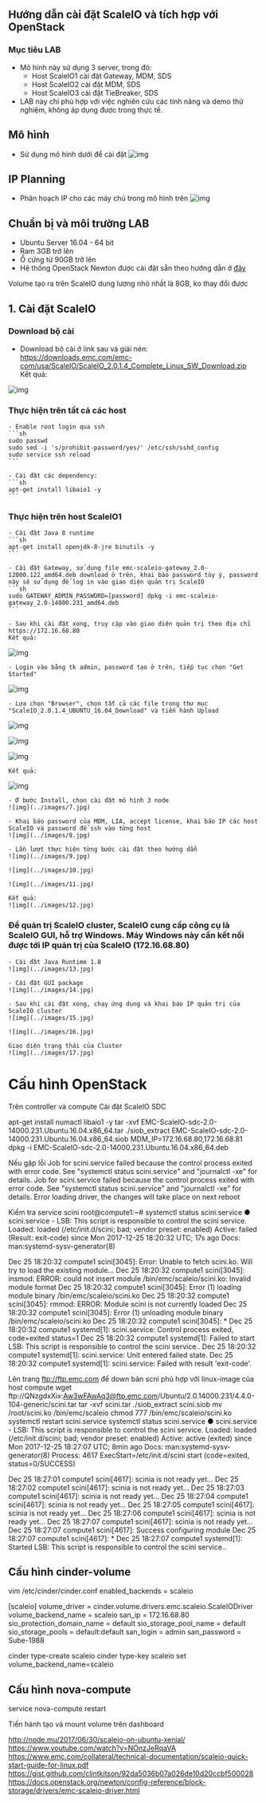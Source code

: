 ## Hướng dẫn cài đặt ScaleIO và tích hợp với OpenStack

### Mục tiêu LAB
- Mô hình này sử dụng 3 server, trong đó:
  - Host ScaleIO1 cài đặt Gateway, MDM, SDS
  - Host ScaleIO2 cài đặt MDM, SDS
  - Host ScaleIO3 cài đặt TieBreaker, SDS
- LAB này chỉ phù hợp với việc nghiên cứu các tính năng và demo thử nghiệm, không áp dụng được trong thực tế.

## Mô hình 
- Sử dụng mô hình dưới để cài đặt
![img](../images/openstack-scaleio-network-layout.jpg)

## IP Planning
- Phân hoạch IP cho các máy chủ trong mô hình trên
![img](../images/openstack-scaleio-ip-planning.jpg)

## Chuẩn bị và môi trường LAB
  - Ubuntu Server 16.04 - 64 bit
  - Ram 3GB trở lên
  - Ổ cứng từ 90GB trở lên
  - Hệ thống OpenStack Newton được cài đặt sẵn theo hướng dẫn ở [đây](https://github.com/congto/OpenStack-Newton-Scripts)

Volume tạo ra trên ScaleIO dung lượng nhỏ nhất là 8GB, ko thay đổi được
	
## 1. Cài đặt ScaleIO

### Download bộ cài
  - Download bộ cài ở link sau và giải nén: 
	https://downloads.emc.com/emc-com/usa/ScaleIO/ScaleIO_2.0.1.4_Complete_Linux_SW_Download.zip
	Kết quả:

![img](../images/25.jpg)


### Thực hiện trên tất cả các host
	- Enable root login qua ssh
	```sh
	sudo passwd
	sudo sed -i 's/prohibit-password/yes/' /etc/ssh/sshd_config
	sudo service ssh reload
	```

	- Cài đặt các dependency:
	```sh
	apt-get install libaio1 -y
	```

### Thực hiện trên host ScaleIO1
	- Cài đặt Java 8 runtime
	```sh
	apt-get install openjdk-8-jre binutils -y
	```

	- Cài đặt Gateway, sử dụng file emc-scaleio-gateway_2.0-12000.122_amd64.deb download ở trên, khai báo password tùy ý, password này sẽ sử dụng để log in vào giao diện quản trị ScaleIO
	```sh
	sudo GATEWAY_ADMIN_PASSWORD=[password] dpkg -i emc-scaleio-gateway_2.0-14000.231_amd64.deb
	```

	- Sau khi cài đặt xong, truy cập vào giao diện quản trị theo địa chỉ
	https://172.16.68.80
	Kết quả:

![img](../images/1.jpg)

	- Login vào bằng tk admin, password tạo ở trên, tiếp tục chọn "Get Started"

![img](../images/2.jpg)

	- Lựa chọn "Browser", chọn tất cả các file trong thư mục "ScaleIO_2.0.1.4_UBUNTU_16.04_Download" và tiến hành Upload
![img](../images/3.jpg)

![img](../images/4.jpg)

![img](../images/5.jpg)

	Kết quả:
![img](../images/6.jpg)

	- Ở bước Install, chọn cài đặt mô hình 3 node
	![img](../images/7.jpg)

	- Khai báo password của MDM, LIA, accept license, khai báo IP các host ScaleIO và password để ssh vào từng host
	![img](../images/8.jpg)

	- Lần lượt thực hiện từng bước cài đặt theo hướng dẫn
	![img](../images/9.jpg)

	![img](../images/10.jpg)

	![img](../images/11.jpg)

	Kết quả:
	![img](../images/12.jpg)

### Để quản trị ScaleIO cluster, ScaleIO cung cấp công cụ là ScaleIO GUI, hỗ trợ Windows. Máy Windows này cần kết nối được tới IP quản trị của ScaleIO (172.16.68.80)
	- Cài đặt Java Runtime 1.8
	![img](../images/13.jpg)

	- Cài đặt GUI package
	![img](../images/14.jpg)

	- Sau khi cài đặt xong, chạy ứng dụng và khai báo IP quản trị của ScaleIO cluster
	![img](../images/15.jpg)

	![img](../images/16.jpg)

	Giao diện trạng thái của Cluster
	![img](../images/17.jpg)

# Cấu hình OpenStack
Trên controller và compute
Cài đặt ScaleIO SDC

apt-get install numactl libaio1 -y
tar -xvf EMC-ScaleIO-sdc-2.0-14000.231.Ubuntu.16.04.x86_64.tar
./siob_extract EMC-ScaleIO-sdc-2.0-14000.231.Ubuntu.16.04.x86_64.siob
MDM_IP=172.16.68.80,172.16.68.81 dpkg -i EMC-ScaleIO-sdc-2.0-14000.231.Ubuntu.16.04.x86_64.deb

Nếu gặp lỗi 
Job for scini.service failed because the control process exited with error code. See "systemctl status scini.service" and "journalctl -xe" for details.
Job for scini.service failed because the control process exited with error code. See "systemctl status scini.service" and "journalctl -xe" for details.
Error loading driver, the changes will take place on next reboot

Kiểm tra service scini
root@compute1:~# systemctl status scini.service
● scini.service - LSB: This script is responsible to control the scini service.
   Loaded: loaded (/etc/init.d/scini; bad; vendor preset: enabled)
   Active: failed (Result: exit-code) since Mon 2017-12-25 18:20:32 UTC; 17s ago
     Docs: man:systemd-sysv-generator(8)

Dec 25 18:20:32 compute1 scini[3045]: Error: Unable to fetch scini.ko. Will try to load the existing module...
Dec 25 18:20:32 compute1 scini[3045]: insmod: ERROR: could not insert module /bin/emc/scaleio/scini.ko: Invalid module format
Dec 25 18:20:32 compute1 scini[3045]: Error (1) loading module binary /bin/emc/scaleio/scini.ko
Dec 25 18:20:32 compute1 scini[3045]: rmmod: ERROR: Module scini is not currently loaded
Dec 25 18:20:32 compute1 scini[3045]: Error (1) unloading module binary /bin/emc/scaleio/scini.ko
Dec 25 18:20:32 compute1 scini[3045]:  *
Dec 25 18:20:32 compute1 systemd[1]: scini.service: Control process exited, code=exited status=1
Dec 25 18:20:32 compute1 systemd[1]: Failed to start LSB: This script is responsible to control the scini service..
Dec 25 18:20:32 compute1 systemd[1]: scini.service: Unit entered failed state.
Dec 25 18:20:32 compute1 systemd[1]: scini.service: Failed with result 'exit-code'.


Lên trang ftp://ftp.emc.com để down bản scni phù hợp với linux-image của host compute
wget ftp://QNzgdxXix:Aw3wFAwAq3@ftp.emc.com/Ubuntu/2.0.14000.231/4.4.0-104-generic/scini.tar
tar -xvf scini.tar
./siob_extract scini.siob
mv /root/scini.ko /bin/emc/scaleio
chmod 777 /bin/emc/scaleio/scini.ko
systemctl restart scini.service
systemctl status scini.service
● scini.service - LSB: This script is responsible to control the scini service.
   Loaded: loaded (/etc/init.d/scini; bad; vendor preset: enabled)
   Active: active (exited) since Mon 2017-12-25 18:27:07 UTC; 8min ago
     Docs: man:systemd-sysv-generator(8)
  Process: 4617 ExecStart=/etc/init.d/scini start (code=exited, status=0/SUCCESS)

Dec 25 18:27:01 compute1 scini[4617]: scinia is not ready yet...
Dec 25 18:27:02 compute1 scini[4617]: scinia is not ready yet...
Dec 25 18:27:03 compute1 scini[4617]: scinia is not ready yet...
Dec 25 18:27:04 compute1 scini[4617]: scinia is not ready yet...
Dec 25 18:27:05 compute1 scini[4617]: scinia is not ready yet...
Dec 25 18:27:06 compute1 scini[4617]: scinia is not ready yet...
Dec 25 18:27:07 compute1 scini[4617]: scinia is not ready yet...
Dec 25 18:27:07 compute1 scini[4617]: Success configuring module
Dec 25 18:27:07 compute1 scini[4617]:  *
Dec 25 18:27:07 compute1 systemd[1]: Started LSB: This script is responsible to control the scini service..

## Cấu hình cinder-volume

vim /etc/cinder/cinder.conf
enabled_backends = scaleio

[scaleio]
volume_driver = cinder.volume.drivers.emc.scaleio.ScaleIODriver
volume_backend_name = scaleio
san_ip = 172.16.68.80
sio_protection_domain_name = default
sio_storage_pool_name = default
sio_storage_pools = default:default
san_login = admin
san_password = Sube-1988

cinder type-create scaleio
cinder type-key scaleio set volume_backend_name=scaleio

## Cấu hình nova-compute
service nova-compute restart


Tiến hành tạo và mount volume trên dashboard






http://node.mu/2017/06/30/scaleio-on-ubuntu-xenial/
https://www.youtube.com/watch?v=NOnzJeRqaVA
https://www.emc.com/collateral/technical-documentation/scaleio-quick-start-guide-for-linux.pdf
https://gist.github.com/clintkitson/92da5036b07a026de10d20ccbf500028
https://docs.openstack.org/newton/config-reference/block-storage/drivers/emc-scaleio-driver.html